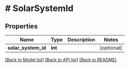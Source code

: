 # # SolarSystemId

## Properties

Name | Type | Description | Notes
------------ | ------------- | ------------- | -------------
**solar_system_id** | **int** |  | [optional]

[[Back to Model list]](../../README.md#models) [[Back to API list]](../../README.md#endpoints) [[Back to README]](../../README.md)
